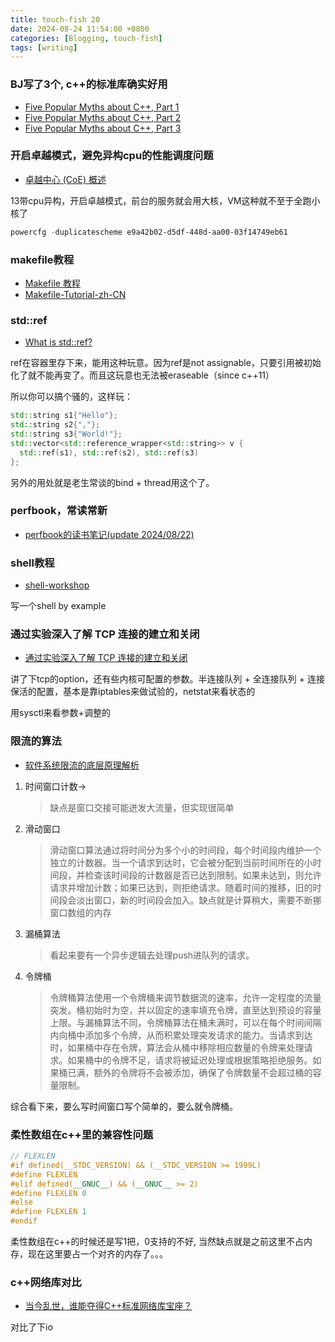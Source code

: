 ```yaml
---
title: touch-fish 20
date: 2024-08-24 11:54:00 +0800
categories: [Blogging, touch-fish]
tags: [writing]
---
```


### BJ写了3个, c++的标准库确实好用

+ [Five Popular Myths about C++, Part 1](https://isocpp.org/blog/2014/12/myths-1)
+ [Five Popular Myths about C++, Part 2](https://isocpp.org/blog/2014/12/myths-2)
+ [Five Popular Myths about C++, Part 3](https://isocpp.org/blog/2014/12/myths-3)

### 开启卓越模式，避免异构cpu的性能调度问题

+ [卓越中心 (CoE) 概述](https://learn.microsoft.com/zh-cn/power-platform/guidance/coe/overview)

13带cpu异构，开启卓越模式，前台的服务就会用大核，VM这种就不至于全跑小核了

```powershell
powercfg -duplicatescheme e9a42b02-d5df-448d-aa00-03f14749eb61
```

### makefile教程

+ [Makefile 教程](https://gavinliu6.github.io/Makefile-Tutorial-zh-CN/#/)
+ [Makefile-Tutorial-zh-CN](https://github.com/gavinliu6/Makefile-Tutorial-zh-CN)

### std::ref

+ [What is std::ref?](https://www.sandordargo.com/blog/2024/08/21/std-ref)

ref在容器里存下来，能用这种玩意。因为ref是not assignable，只要引用被初始化了就不能再变了。而且这玩意也无法被eraseable（since c++11）

所以你可以搞个骚的，这样玩：

```cpp
std::string s1{"Hello"};
std::string s2{","};
std::string s3{"World!"};
std::vector<std::reference_wrapper<std::string>> v {
  std::ref(s1), std::ref(s2), std::ref(s3)
}; 
```

另外的用处就是老生常谈的bind + thread用这个了。

### perfbook，常读常新

+ [perfbook的读书笔记(update 2024/08/22)](https://www.bluepuni.com/archives/notes-on-perfbook/)

### shell教程

+ [shell-workshop](https://github.com/kamalmarhubi/shell-workshop)

写一个shell by example

### 通过实验深入了解 TCP 连接的建立和关闭

+ [通过实验深入了解 TCP 连接的建立和关闭](https://mp.weixin.qq.com/s/OpOCIVxKF1xK-HI-E-8uRg)

讲了下tcp的option，还有些内核可配置的参数。半连接队列 + 全连接队列 + 连接保活的配置，基本是靠iptables来做试验的，netstat来看状态的

用sysctl来看参数+调整的

### 限流的算法

+ [软件系统限流的底层原理解析](https://mp.weixin.qq.com/s/EJ68f40ebapdqKTgGOG8tw)

1. 时间窗口计数->
   > 缺点是窗口交接可能迸发大流量，但实现很简单
2. 滑动窗口
   > 滑动窗口算法通过将时间分为多个小的时间段，每个时间段内维护一个独立的计数器。当一个请求到达时，它会被分配到当前时间所在的小时间段，并检查该时间段的计数器是否已达到限制。如果未达到，则允许请求并增加计数；如果已达到，则拒绝请求。随着时间的推移，旧的时间段会淡出窗口，新的时间段会加入。缺点就是计算稍大，需要不断挪窗口数组的内存
3. 漏桶算法
   > 看起来要有一个异步逻辑去处理push进队列的请求。
4. 令牌桶
   > 令牌桶算法使用一个令牌桶来调节数据流的速率，允许一定程度的流量突发。桶初始时为空，并以固定的速率填充令牌，直至达到预设的容量上限。与漏桶算法不同，令牌桶算法在桶未满时，可以在每个时间间隔内向桶中添加多个令牌，从而积累处理突发请求的能力。当请求到达时，如果桶中存在令牌，算法会从桶中移除相应数量的令牌来处理请求。如果桶中的令牌不足，请求将被延迟处理或根据策略拒绝服务。如果桶已满，额外的令牌将不会被添加，确保了令牌数量不会超过桶的容量限制。

综合看下来，要么写时间窗口写个简单的，要么就令牌桶。

### 柔性数组在c++里的兼容性问题

```cpp
// FLEXLEN
#if defined(__STDC_VERSION) && (__STDC_VERSION >= 1999L)
#define FLEXLEN
#elif defined(__GNUC__) && (__GNUC__ >= 2)
#define FLEXLEN 0
#else
#define FLEXLEN 1
#endif
```

柔性数组在c++的时候还是写1把，0支持的不好, 当然缺点就是之前这里不占内存，现在这里要占一个对齐的内存了。。。

### c++网络库对比

+ [当今乱世，谁能夺得C++标准网络库宝座？](https://zhuanlan.zhihu.com/p/357075167)

对比了下io
